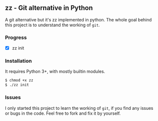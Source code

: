 ## zz - Git alternative in Python

A git alternative but it's zz implemented in python. The whole goal behind this project is to understand the working of `git`.

### Progress
- [x] zz init

### Installation

It requires Python 3+, with mostly builtin modules.

```bash
$ chmod +x zz
$ ./zz init
```

### Issues

I only started this project to learn the working of `git`, if you find any issues or bugs in the code. Feel free to fork and fix it by yourself.

